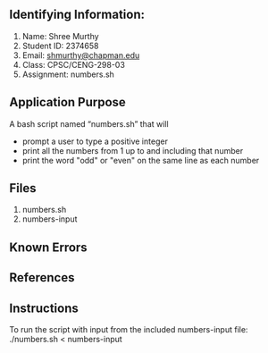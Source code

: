 ## Identifying Information: 
1. Name: Shree Murthy 
2. Student ID: 2374658
3. Email: shmurthy@chapman.edu
4. Class: CPSC/CENG-298-03
5. Assignment: numbers.sh

## Application Purpose
A bash script named “numbers.sh” that will 
- prompt a user to type a positive integer 
- print all the numbers from 1 up to and including that number 
- print the word "odd" or "even" on the same line as each number

## Files 
1. numbers.sh
2. numbers-input

## Known Errors 

## References

## Instructions
To run the script with input from the included numbers-input file:
./numbers.sh < numbers-input

